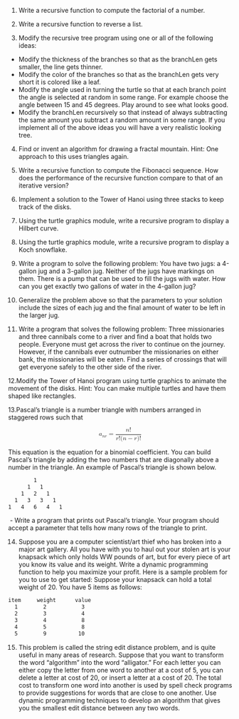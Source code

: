 1. Write a recursive function to compute the factorial of a number.

2. Write a recursive function to reverse a list.

3. Modify the recursive tree program using one or all of the following ideas:
  - Modify the thickness of the branches so that as the branchLen gets smaller, the line gets thinner.
  - Modify the color of the branches so that as the branchLen gets very short it is colored like a leaf.
  - Modify the angle used in turning the turtle so that at each branch point the angle is selected at random in some range. For example choose the angle between 15 and 45 degrees. Play around to see what looks good.
  - Modify the branchLen recursively so that instead of always subtracting the same amount you subtract a random amount in some range.
  If you implement all of the above ideas you will have a very realistic looking tree.

4. Find or invent an algorithm for drawing a fractal mountain. Hint: One approach to this uses triangles again.

5. Write a recursive function to compute the Fibonacci sequence. How does the performance of the recursive function compare to that of an iterative version?

6. Implement a solution to the Tower of Hanoi using three stacks to keep track of the disks.

7. Using the turtle graphics module, write a recursive program to display a Hilbert curve.

8. Using the turtle graphics module, write a recursive program to display a Koch snowflake.

9. Write a program to solve the following problem: You have two jugs: a 4-gallon jug and a 3-gallon jug. Neither of the jugs have markings on them. There is a pump that can be used to fill the jugs with water. How can you get exactly two gallons of water in the 4-gallon jug?

10. Generalize the problem above so that the parameters to your solution include the sizes of each jug and the final amount of water to be left in the larger jug.

11. Write a program that solves the following problem: Three missionaries and three cannibals come to a river and find a boat that holds two people. Everyone must get across the river to continue on the journey. However, if the cannibals ever outnumber the missionaries on either bank, the missionaries will be eaten. Find a series of crossings that will get everyone safely to the other side of the river.

12.Modify the Tower of Hanoi program using turtle graphics to animate the movement of the disks. Hint: You can make multiple turtles and have them shaped like rectangles.

13.Pascal’s triangle is a number triangle with numbers arranged in staggered rows such that

<math xmlns="http://www.w3.org/1998/Math/MathML" display="block">
  <msub>
    <mi>a</mi>
    <mrow class="MJX-TeXAtom-ORD">
      <mi>n</mi>
      <mi>r</mi>
    </mrow>
  </msub>
  <mo>=</mo>
  <mrow class="MJX-TeXAtom-ORD">
    <mfrac>
      <mrow>
        <mi>n</mi>
        <mo>!</mo>
      </mrow>
      <mrow class="MJX-TeXAtom-ORD">
        <mi>r</mi>
        <mo>!</mo>
        <mo stretchy="false">(</mo>
        <mi>n</mi>
        <mo>&#x2212;<!-- − --></mo>
        <mi>r</mi>
        <mo stretchy="false">)</mo>
        <mo>!</mo>
      </mrow>
    </mfrac>
  </mrow>
</math>

This equation is the equation for a binomial coefficient. You can build Pascal’s triangle by adding the two numbers that are diagonally above a number in the triangle. An example of Pascal’s triangle is shown below.
```html
        1
      1   1
    1   2   1
  1   3   3   1
1   4   6   4   1
```
  - Write a program that prints out Pascal’s triangle. Your program should accept a parameter that tells how many rows of the triangle to print.


14. Suppose you are a computer scientist/art thief who has broken into a major art gallery. All you have with you to haul out your stolen art is your knapsack which only holds WW pounds of art, but for every piece of art you know its value and its weight. Write a dynamic programming function to help you maximize your profit. Here is a sample problem for you to use to get started: Suppose your knapsack can hold a total weight of 20. You have 5 items as follows:
```html
item     weight      value
  1        2           3
  2        3           4
  3        4           8
  4        5           8
  5        9          10
```
15. This problem is called the string edit distance problem, and is quite useful in many areas of research. Suppose that you want to transform the word “algorithm” into the word “alligator.” For each letter you can either copy the letter from one word to another at a cost of 5, you can delete a letter at cost of 20, or insert a letter at a cost of 20. The total cost to transform one word into another is used by spell check programs to provide suggestions for words that are close to one another. Use dynamic programming techniques to develop an algorithm that gives you the smallest edit distance between any two words.

